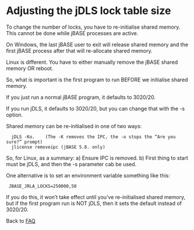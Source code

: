 # Adjusting the jDLS lock table size

<PageHeader />

To change the number of locks, you have to re-initialise shared memory. This cannot be done while jBASE processes are active.

On Windows, the last jBASE user to exit will release shared memory and the first jBASE process after that will re-allocate shared memory.

Linux is different. You have to either manually remove the jBASE shared memory OR reboot.

So, what is important is the first program to run BEFORE we initialise shared memory.

If you just run a normal jBASE program, it defaults to 3020/20.

If you run jDLS, it defaults to 3020/20, but you can change that with the -s option.

Shared memory can be re-initialised in one of two ways:

```
  jDLS -Ko.    (The -K removes the IPC, the -o stops the “Are you sure?” prompt)
  jlicense removeipc (jBASE 5.8. only)
```

So, for Linux, as a summary:
a) Ensure IPC is removed.
b) First thing to start must be jDLS, and then the -s parameter cab be used.

One alternative is to set an environment variable something like this:

```
 JBASE_JRLA_LOCKS=250000,50
```

If you do this, it won’t take effect until you’ve re-initialised shared memory, but if the first program run is NOT jDLS, then it sets the default instead of 3020/20.

Back to [FAQ](./../README.md)

<PageFooter />
